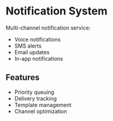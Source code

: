 # Notification System

Multi-channel notification service:
- Voice notifications
- SMS alerts
- Email updates
- In-app notifications

## Features
- Priority queuing
- Delivery tracking
- Template management
- Channel optimization
